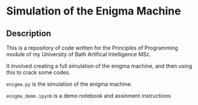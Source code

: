 # Simulation of the Enigma Machine

## Description
This is a repository of code written for the Principles of Programming module of my University of Bath Artifical Intelligence MSc.

It involved creating a full simulation of the enigma machine, and then using this to crack some codes.

`enigma.py` is the simulation of the enigma machine.

`enigma_demo.ipynb` is a demo notebook and assinment instructions

